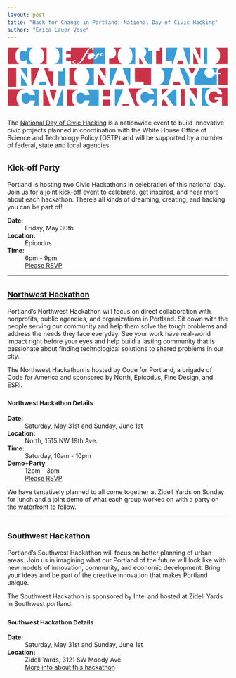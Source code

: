 ```yaml
---
layout: post
title: "Hack for Change in Portland: National Day of Civic Hacking"
author: "Erica Lauer Vose"
---
```


<a href="http://hackforchange.org/events/national-day-of-civic-hacking-northwest-hack-a-thon/"><img class="img-wrap" style="margin-bottom: 10px;" src="/assets/img/NationalDayofCivicHacking-Header2.jpg"></a>

The <a href="http://hackforchange.org/events/national-day-of-civic-hacking-northwest-hack-a-thon/">National Day of Civic Hacking</a> is a nationwide event to build innovative civic projects planned in coordination with the White House Office of Science and Technology Policy (OSTP) and will be supported by a number of federal, state and local agencies.

<h2><small>Kick-off Party</small></h2>
Portland is hosting two Civic Hackathons in celebration of this national day. Join us for a joint kick-off event to celebrate, get inspired, and hear more about each hackathon. There’s all kinds of dreaming, creating, and hacking you can be part of!

<dl class="dl-horizontal">
  <dt><strong>Date:</strong></dt>
  <dd>Friday, May 30th </dd>
  <dt><strong>Location:</strong></dt>
  <dd>Epicodus</dd>
  <dt><strong>Time:</strong></dt>
  <dd>6pm - 9pm</dd>
  <dd><a href="http://www.eventbrite.com/e/kick-off-party-code-for-portland-national-day-of-civic-hacking-tickets-11593744201">Please RSVP</a></dd>
</dl>

<hr class="style-two">

<a href="http://www.meetup.com/Code-for-Portland/events/183102122/"><h2><small>Northwest Hackathon</small></h2></a>

Portland’s Northwest Hackathon will focus on direct collaboration with nonprofits, public agencies, and organizations in Portland. Sit down with the people serving our community and help them solve the tough problems and address the needs they face everyday. See your work have real-world impact right before your eyes and help build a lasting community that is passionate about finding technological solutions to shared problems in our city.

The Northwest Hackathon is hosted by Code for Portland, a brigade of Code for America and sponsored by North, Epicodus, Fine Design, and ESRI.

<h3><small>Northwest Hackathon Details</small></h3>
<dl class="dl-horizontal">
  <dt><strong>Date:</strong></dt>
  <dd>Saturday, May 31st and Sunday, June 1st</dd>
  <dt><strong>Location:</strong></dt>
  <dd>North, 1515 NW 19th Ave.</dd>
  <dt><strong>Time:</strong></dt>
  <dd>Saturday, 10am - 10pm</dd>
  <dt><strong>Demo+Party</strong></dt>
  <dd>12pm - 3pm</dd>
  <dd><a href="http://www.meetup.com/Code-for-Portland/events/183102122/">Please RSVP</a></dd>
</dl>

<p class="side-note">
  We have tentatively planned to all come together at Zidell Yards on Sunday for lunch and a joint demo of what each group worked on with a party on the waterfront to follow.
</p>

<hr class="style-two">

<h2><small>Southwest Hackathon</small></h2>

Portland’s Southwest Hackathon will focus on better planning of urban areas. Join us in imagining what our Portland of the future will look like with new models of innovation, community, and economic development. Bring your ideas and be part of the creative innovation that makes Portland unique.

The Southwest Hackathon is sponsored by Intel and hosted at Zidell Yards in Southwest portland.

<h3><small>Southwest Hackathon Details</small></h3>
<dl class="dl-horizontal">
  <dt><strong>Date:</strong></dt>
  <dd>Saturday, May 31st and Sunday, June 1st</dd>
  <dt><strong>Location:</strong></dt>
  <dd>Zidell Yards, 3121 SW Moody Ave.</dd>
  <dd><a href="http://hackforpdx.org">More info about this hackathon</a></dd>
</dl>


